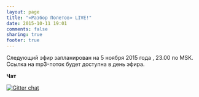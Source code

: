 ```yaml
---
layout: page
title: "«Разбор Полетов» LIVE!"
date: 2015-10-11 19:01
comments: false
sharing: true
footer: true
---
```


<!-- Чтобы слушать, нажмите Play -->
<!-- http://stardust.wavestreamer.com:8062/live/;stream/1 -->
<!-- audio preload="none">
   <source src="http://188.166.65.114:8000/stream" type="audio/mp3" />
   Your browser does not support the audio tag.
</audio -->

Следующий эфир запланирован на <span> 5 ноября 2015 года </span>, 23.00 по MSK.
Ссылка на mp3-поток будет доступна в день эфира.

**Чат**

[![Gitter chat](https://badges.gitter.im/gitterHQ/gitter.png)](https://gitter.im/razbor-poletov/razbor-poletov.github.com)


